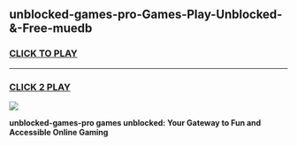 
## unblocked-games-pro-Games-Play-Unblocked-&-Free-muedb
<h3>
<a href="https://premium76.site?title=unblocked-games-pro&ref=24A">CLICK TO PLAY</a></h3>
<hr>

<h3>
<a href="https://premium76.site?title=unblocked-games-pro&ref=24A">CLICK 2 PLAY</a>
  
</h3>

<a href="https://premium76.site?title=unblocked-games-pro&ref=24A"><img src="https://clearcache.store/games.png"></a>


**unblocked-games-pro games unblocked: Your Gateway to Fun and Accessible Online Gaming**
